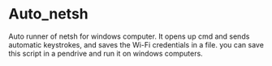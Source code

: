 # Auto_netsh

Auto runner of netsh for windows computer. It opens up cmd and sends automatic keystrokes, and saves the Wi-Fi credentials in a file. you can save this script in a pendrive and run it on windows computers.
